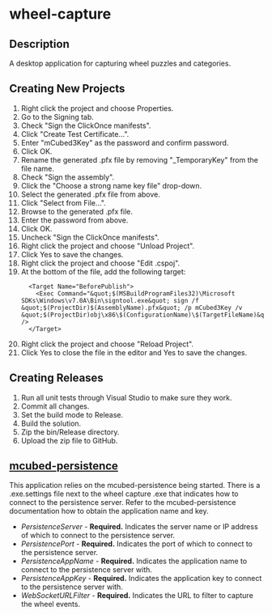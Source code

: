 # wheel-capture

Description
----
A desktop application for capturing wheel puzzles and categories.

Creating New Projects
----
1. Right click the project and choose Properties.
1. Go to the Signing tab.
1. Check "Sign the ClickOnce manifests".
1. Click "Create Test Certificate...".
1. Enter "mCubed3Key" as the password and confirm password.
1. Click OK.
1. Rename the generated .pfx file by removing "_TemporaryKey" from the file name.
1. Check "Sign the assembly".
1. Click the "Choose a strong name key file" drop-down.
1. Select the generated .pfx file from above.
1. Click "Select from File...".
1. Browse to the generated .pfx file.
1. Enter the password from above.
1. Click OK.
1. Uncheck "Sign the ClickOnce manifests".
1. Right click the project and choose "Unload Project".
1. Click Yes to save the changes.
1. Right click the project and choose "Edit <PROJECT-NAME>.cspoj".
1. At the bottom of the file, add the following target:
    ```
      <Target Name="BeforePublish">
        <Exec Command="&quot;$(MSBuildProgramFiles32)\Microsoft SDKs\Windows\v7.0A\Bin\signtool.exe&quot; sign /f &quot;$(ProjectDir)$(AssemblyName).pfx&quot; /p mCubed3Key /v &quot;$(ProjectDir)obj\x86\$(ConfigurationName)\$(TargetFileName)&quot;" />
      </Target>
    ```
1. Right click the project and choose "Reload Project".
1. Click Yes to close the file in the editor and Yes to save the changes.

Creating Releases
----
1. Run all unit tests through Visual Studio to make sure they work.
1. Commit all changes.
1. Set the build mode to Release.
1. Build the solution.
1. Zip the bin/Release directory.
1. Upload the zip file to GitHub.

[mcubed-persistence](https://github.com/nickp10/mcubed-persistence)
----
This application relies on the mcubed-persistence being started. There is a .exe.settings file next to the wheel capture .exe that indicates how to connect to the persistence server. Refer to the mcubed-persistence documentation how to obtain the application name and key.

* *PersistenceServer* - **Required.** Indicates the server name or IP address of which to connect to the persistence server.
* *PersistencePort* - **Required.** Indicates the port of which to connect to the persistence server.
* *PersistenceAppName* - **Required.** Indicates the application name to connect to the persistence server with.
* *PersistenceAppKey* - **Required.** Indicates the application key to connect to the persistence server with.
* *WebSocketURLFilter* - **Required.** Indicates the URL to filter to capture the wheel events.
